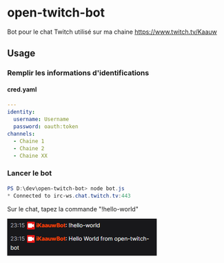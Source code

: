 # open-twitch-bot
Bot pour le chat Twitch utilisé sur ma chaine https://www.twitch.tv/Kaauw

## Usage

### Remplir les informations d'identifications

#### cred.yaml
```yaml
---
identity: 
  username: Username
  password: oauth:token
channels:
  - Chaine 1
  - Chaine 2
  - Chaine XX
```

### Lancer le bot

```powershell
PS D:\dev\open-twitch-bot> node bot.js
* Connected to irc-ws.chat.twitch.tv:443
```

Sur le chat, tapez la commande "!hello-world"

![hello-world](doc/hello-world.png)

